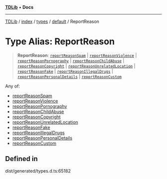 [**TDLib**](../../../../../../README.md) • **Docs**

***

[TDLib](../../../../../../modules.md) / [index](../../../../../README.md) / [types](../../../README.md) / [default](../README.md) / ReportReason

# Type Alias: ReportReason

> **ReportReason**: [`reportReasonSpam`](reportReasonSpam.md) \| [`reportReasonViolence`](reportReasonViolence.md) \| [`reportReasonPornography`](reportReasonPornography.md) \| [`reportReasonChildAbuse`](reportReasonChildAbuse.md) \| [`reportReasonCopyright`](reportReasonCopyright.md) \| [`reportReasonUnrelatedLocation`](reportReasonUnrelatedLocation.md) \| [`reportReasonFake`](reportReasonFake.md) \| [`reportReasonIllegalDrugs`](reportReasonIllegalDrugs.md) \| [`reportReasonPersonalDetails`](reportReasonPersonalDetails.md) \| [`reportReasonCustom`](reportReasonCustom.md)

Any of:
- [reportReasonSpam](reportReasonSpam.md)
- [reportReasonViolence](reportReasonViolence.md)
- [reportReasonPornography](reportReasonPornography.md)
- [reportReasonChildAbuse](reportReasonChildAbuse.md)
- [reportReasonCopyright](reportReasonCopyright.md)
- [reportReasonUnrelatedLocation](reportReasonUnrelatedLocation.md)
- [reportReasonFake](reportReasonFake.md)
- [reportReasonIllegalDrugs](reportReasonIllegalDrugs.md)
- [reportReasonPersonalDetails](reportReasonPersonalDetails.md)
- [reportReasonCustom](reportReasonCustom.md)

## Defined in

dist/generated/types.d.ts:65182
